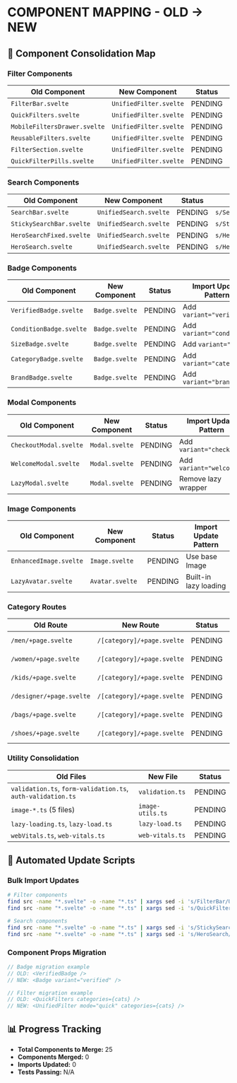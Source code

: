 # COMPONENT MAPPING - OLD → NEW

## 🔄 Component Consolidation Map

### Filter Components
| Old Component | New Component | Status | Import Update Pattern |
|--------------|---------------|---------|---------------------|
| `FilterBar.svelte` | `UnifiedFilter.svelte` | PENDING | `s/FilterBar/UnifiedFilter/g` |
| `QuickFilters.svelte` | `UnifiedFilter.svelte` | PENDING | `s/QuickFilters/UnifiedFilter/g` |
| `MobileFiltersDrawer.svelte` | `UnifiedFilter.svelte` | PENDING | `s/MobileFiltersDrawer/UnifiedFilter/g` |
| `ReusableFilters.svelte` | `UnifiedFilter.svelte` | PENDING | `s/ReusableFilters/UnifiedFilter/g` |
| `FilterSection.svelte` | `UnifiedFilter.svelte` | PENDING | `s/FilterSection/UnifiedFilter/g` |
| `QuickFilterPills.svelte` | `UnifiedFilter.svelte` | PENDING | `s/QuickFilterPills/UnifiedFilter/g` |

### Search Components
| Old Component | New Component | Status | Import Update Pattern |
|--------------|---------------|---------|---------------------|
| `SearchBar.svelte` | `UnifiedSearch.svelte` | PENDING | `s/SearchBar/UnifiedSearch/g` |
| `StickySearchBar.svelte` | `UnifiedSearch.svelte` | PENDING | `s/StickySearchBar/UnifiedSearch/g` |
| `HeroSearchFixed.svelte` | `UnifiedSearch.svelte` | PENDING | `s/HeroSearchFixed/UnifiedSearch/g` |
| `HeroSearch.svelte` | `UnifiedSearch.svelte` | PENDING | `s/HeroSearch/UnifiedSearch/g` |

### Badge Components
| Old Component | New Component | Status | Import Update Pattern |
|--------------|---------------|---------|---------------------|
| `VerifiedBadge.svelte` | `Badge.svelte` | PENDING | Add `variant="verified"` |
| `ConditionBadge.svelte` | `Badge.svelte` | PENDING | Add `variant="condition"` |
| `SizeBadge.svelte` | `Badge.svelte` | PENDING | Add `variant="size"` |
| `CategoryBadge.svelte` | `Badge.svelte` | PENDING | Add `variant="category"` |
| `BrandBadge.svelte` | `Badge.svelte` | PENDING | Add `variant="brand"` |

### Modal Components
| Old Component | New Component | Status | Import Update Pattern |
|--------------|---------------|---------|---------------------|
| `CheckoutModal.svelte` | `Modal.svelte` | PENDING | Add `variant="checkout"` |
| `WelcomeModal.svelte` | `Modal.svelte` | PENDING | Add `variant="welcome"` |
| `LazyModal.svelte` | `Modal.svelte` | PENDING | Remove lazy wrapper |

### Image Components
| Old Component | New Component | Status | Import Update Pattern |
|--------------|---------------|---------|---------------------|
| `EnhancedImage.svelte` | `Image.svelte` | PENDING | Use base Image |
| `LazyAvatar.svelte` | `Avatar.svelte` | PENDING | Built-in lazy loading |

### Category Routes
| Old Route | New Route | Status | Redirect Pattern |
|-----------|-----------|---------|-----------------|
| `/men/+page.svelte` | `/[category]/+page.svelte` | PENDING | Param: `category=men` |
| `/women/+page.svelte` | `/[category]/+page.svelte` | PENDING | Param: `category=women` |
| `/kids/+page.svelte` | `/[category]/+page.svelte` | PENDING | Param: `category=kids` |
| `/designer/+page.svelte` | `/[category]/+page.svelte` | PENDING | Param: `category=designer` |
| `/bags/+page.svelte` | `/[category]/+page.svelte` | PENDING | Param: `category=bags` |
| `/shoes/+page.svelte` | `/[category]/+page.svelte` | PENDING | Param: `category=shoes` |

### Utility Consolidation
| Old Files | New File | Status |
|-----------|----------|---------|
| `validation.ts`, `form-validation.ts`, `auth-validation.ts` | `validation.ts` | PENDING |
| `image-*.ts` (5 files) | `image-utils.ts` | PENDING |
| `lazy-loading.ts`, `lazy-load.ts` | `lazy-load.ts` | PENDING |
| `webVitals.ts`, `web-vitals.ts` | `web-vitals.ts` | PENDING |

## 🤖 Automated Update Scripts

### Bulk Import Updates
```bash
# Filter components
find src -name "*.svelte" -o -name "*.ts" | xargs sed -i 's/FilterBar/UnifiedFilter/g'
find src -name "*.svelte" -o -name "*.ts" | xargs sed -i 's/QuickFilters/UnifiedFilter/g'

# Search components  
find src -name "*.svelte" -o -name "*.ts" | xargs sed -i 's/StickySearchBar/UnifiedSearch/g'
find src -name "*.svelte" -o -name "*.ts" | xargs sed -i 's/HeroSearch/UnifiedSearch/g'
```

### Component Props Migration
```typescript
// Badge migration example
// OLD: <VerifiedBadge />
// NEW: <Badge variant="verified" />

// Filter migration example
// OLD: <QuickFilters categories={cats} />
// NEW: <UnifiedFilter mode="quick" categories={cats} />
```

## 📊 Progress Tracking
- **Total Components to Merge:** 25
- **Components Merged:** 0
- **Imports Updated:** 0
- **Tests Passing:** N/A
